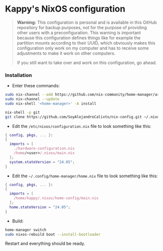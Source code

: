# Kappy's NixOS configuration

> **Warning:** This configuration is personal and is available in this GitHub repository for backup purposes, not for the purpose of providing other users with a preconfiguration. This warning is important because this configuration defines things like for example the partition mounts according to their UUID, which obviously makes this configuration only work on my computer and has to receive some adjustments to make it work on other computers.
>
> If you still want to take over and work on this configuration, go ahead.

### Installation
* Enter these commands:

```bash
sudo nix-channel --add https://github.com/nix-community/home-manager/archive/release-24.05.tar.gz home-manager # or any other home-manager version channel
sudo nix-channel --update
sudo nix-shell '<home-manager>' -A install

nix-shell -p git
git clone https://github.com/SoyAlejandroCalixto/nix-config.git ~/.nixos
```

* Edit the `/etc/nixos/configuration.nix` file to look something like this:

```nix
{ config, pkgs, ... }:
{
  imports = [
    ./hardware-configuration.nix
    /home/<user>/.nixos/main.nix
  ];
  system.stateVersion = "24.05";
}
```

* Edit the `~/.config/home-manager/home.nix` file to look something like this:

```nix
{ config, pkgs, ... }:
{
  imports = [
    /home/kappy/.nixos/home-config/main.nix
  ];
  home.stateVersion = "24.05";
}
```

* Build:

```bash
home-manager switch
sudo nixos-rebuild boot --install-bootloader
```
Restart and everything should be ready.
